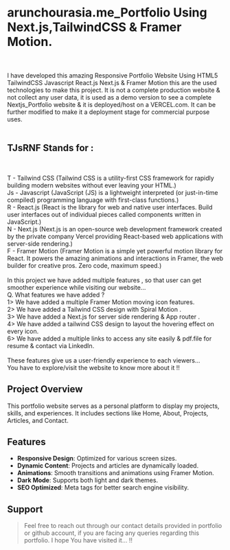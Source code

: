 # arunchourasia.me_Portfolio Using Next.js,TailwindCSS & Framer Motion.
<br>
<br>
I have developed this amazing Responsive Portfolio Website Using HTML5 TailwindCSS Javascript React.js Next.js & Framer Motion this are the used technologies to make this project. It is not a complete production website & not collect any user data, it is used as a demo version to see a complete Nextjs_Portfolio website & it is deployed/host on a VERCEL.com. It can be further modified to make it a deployment stage for commercial purpose uses.
<br>
<br>

## TJsRNF Stands for : <br>
<br>

T - Tailwind CSS (Tailwind CSS is a utility-first CSS framework for rapidly building modern websites without ever leaving your HTML.)<br>
Js - Javascript (JavaScript (JS) is a lightweight interpreted (or just-in-time compiled) programming language with first-class functions.)<br>
R - React.js (React is the library for web and native user interfaces. Build user interfaces out of individual pieces called components written in JavaScript.)<br>
N - Next.js (Next.js is an open-source web development framework created by the private company Vercel providing React-based web applications with server-side rendering.)<br>
F - Framer Motion (Framer Motion is a simple yet powerful motion library for React. It powers the amazing animations and interactions in Framer, the web builder for creative pros. Zero code, maximum speed.)<br>
<br>In this project we have added multiple features , so that user can get smoother experience while visiting our website...<br>Q. What features we have added ?<br>1> We have added a multiple Framer Motion moving icon features.<br>2> We have added a Tailwind CSS design with Spiral Motion .<br>3> We have added a Next.js for server side rendering & App router .<br>4> We have added a tailwind CSS design to layout the hovering effect on every icon.<br>6> We have added a multiple links to access any site easily & pdf.file for resume & contact via LinkedIn.<br>
<br>These features give us a user-friendly experience to each viewers...<br>
You have to explore/visit the website to know more about it !!<br>

## Project Overview

This portfolio website serves as a personal platform to display my projects, skills, and experiences. It includes sections like Home, About, Projects, Articles, and Contact.

## Features

- **Responsive Design**: Optimized for various screen sizes.
- **Dynamic Content**: Projects and articles are dynamically loaded.
- **Animations**: Smooth transitions and animations using Framer Motion.
- **Dark Mode**: Supports both light and dark themes.
- **SEO Optimized**: Meta tags for better search engine visibility.

## Support 

> Feel free to reach out through our contact details provided in portfolio or github account, if you are facing any queries regarding this portfolio.
> I hope You have visited it... !!

 
